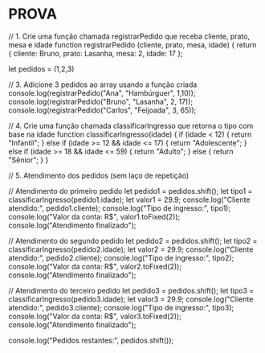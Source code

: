 # PROVA


// 1. Crie uma função chamada registrarPedido que receba cliente, prato, mesa e idade
function registrarPedido (cliente, prato, mesa, idade) {
  return {
    cliente: Bruno,
    prato: Lasanha,
    mesa: 2,
    idade: 17
  };


let pedidos = (1,2,3)

// 3. Adicione 3 pedidos ao array usando a função criada
console.log(registrarPedido("Ana", "Hambúrguer", 1,10));
console.log(registrarPedido("Bruno", "Lasanha", 2, 17));
console.log(registrarPedido("Carlos", "Feijoada", 3, 65));

// 4. Crie uma função chamada classificarIngresso que retorna o tipo com base na idade
function classificarIngresso(idade) {
  if (idade < 12) {
    return "Infantil";
  } else if (idade >= 12 && idade <= 17) {
    return "Adolescente";
  } else if (idade >= 18 && idade <= 59) {
    return "Adulto";
  } else {
    return "Sênior";
  }
}

// 5. Atendimento dos pedidos (sem laço de repetição)

// Atendimento do primeiro pedido
let pedido1 = pedidos.shift();
let tipo1 = classificarIngresso(pedido1.idade);
let valor1 = 29.9;
console.log("Cliente atendido:", pedido1.cliente);
console.log("Tipo de ingresso:", tipo1);
console.log("Valor da conta: R$", valor1.toFixed(2));
console.log("Atendimento finalizado");

// Atendimento do segundo pedido
let pedido2 = pedidos.shift();
let tipo2 = classificarIngresso(pedido2.idade);
let valor2 = 29.9;
console.log("Cliente atendido:", pedido2.cliente);
console.log("Tipo de ingresso:", tipo2);
console.log("Valor da conta: R$", valor2.toFixed(2));
console.log("Atendimento finalizado");

// Atendimento do terceiro pedido
let pedido3 = pedidos.shift();
let tipo3 = classificarIngresso(pedido3.idade);
let valor3 = 29.9;
console.log("Cliente atendido:", pedido3.cliente);
console.log("Tipo de ingresso:", tipo3);
console.log("Valor da conta: R$", valor3.toFixed(2));
console.log("Atendimento finalizado");


console.log("Pedidos restantes:", pedidos.shift());
